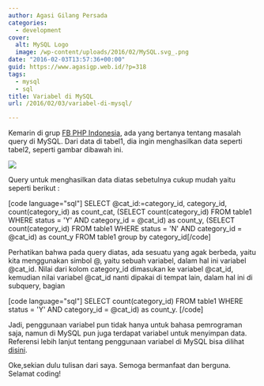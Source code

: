 ```yaml
---
author: Agasi Gilang Persada
categories:
  - development
cover:
  alt: MySQL Logo
  image: /wp-content/uploads/2016/02/MySQL.svg_.png
date: "2016-02-03T13:57:36+00:00"
guid: https://www.agasigp.web.id/?p=318
tags:
  - mysql
  - sql
title: Variabel di MySQL
url: /2016/02/03/variabel-di-mysql/

---
```

Kemarin di grup [FB PHP Indonesia](https://www.facebook.com/groups/35688476100/permalink/10153820428641101/), ada yang bertanya tentang masalah query di MySQL. Dari data di tabel1, dia ingin menghasilkan data seperti tabel2, seperti gambar dibawah ini.

[![](/wp-content/uploads/2016/02/12644791_1730139003886459_3804882412041477661_n.jpg)](/wp-content/uploads/2016/02/12644791_1730139003886459_3804882412041477661_n.jpg)

Query untuk menghasilkan data diatas sebetulnya cukup mudah yaitu seperti berikut :

\[code language="sql"\]
SELECT
@cat\_id:=category\_id,
category\_id,
count(category\_id) as count\_cat,
(SELECT count(category\_id) FROM table1 WHERE status = 'Y' AND category\_id = @cat\_id) as count\_y,
(SELECT count(category\_id) FROM table1 WHERE status = 'N' AND category\_id = @cat\_id) as count\_y
FROM table1
group by category\_id\[/code\]

Perhatikan bahwa pada query diatas, ada sesuatu yang agak berbeda, yaitu kita menggunakan simbol @, yaitu sebuah variabel, dalam hal ini variabel @cat\_id. Nilai dari kolom category\_id dimasukan ke variabel @cat\_id, kemudian nilai variabel @cat\_id nanti dipakai di tempat lain, dalam hal ini di subquery, bagian

\[code language="sql"\]
SELECT count(category\_id) FROM table1 WHERE status = 'Y' AND category\_id = @cat\_id) as count\_y.
\[/code\]

Jadi, penggunaan variabel pun tidak hanya untuk bahasa pemrograman saja, namun di MySQL pun juga terdapat variabel untuk menyimpan data. Referensi lebih lanjut tentang penggunaan variabel di MySQL bisa dilihat [disini](http://dev.mysql.com/doc/refman/5.7/en/user-variables.html).

Oke,sekian dulu tulisan dari saya. Semoga bermanfaat dan berguna. Selamat coding!
